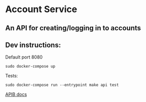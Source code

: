 # Account Service

## An API for creating/logging in to accounts

## Dev instructions:

Default port 8080

`sudo docker-compose up`

Tests:

`sudo docker-compose run --entrypoint make api test`


[APIB docs](./api.apib)